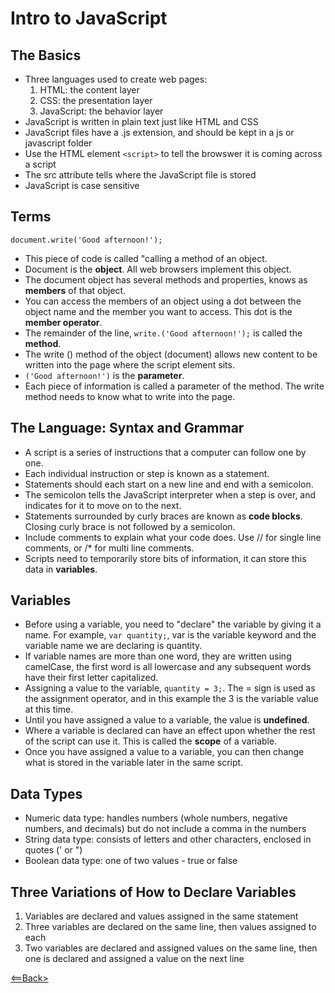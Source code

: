# Intro to JavaScript

## The Basics
- Three languages used to create web pages:
  1. HTML: the content layer
  1. CSS: the presentation layer
  1. JavaScript: the behavior layer
- JavaScript is written in plain text just like HTML and CSS
- JavaScript files have a .js extension, and should be kept in a js or javascript folder
- Use the HTML element `<script>` to tell the browswer it is coming across a script
- The src attribute tells where the JavaScript file is stored
- JavaScript is case sensitive

## Terms
`document.write('Good afternoon!');`
- This piece of code is called "calling a method of an object.
- Document is the **object**. All web browsers implement this object.
- The document object has several methods and properties, knows as **members** of that object.
- You can access the members of an object using a dot between the object name and the member you want to access. This dot is the **member operator**.
- The remainder of the line, `write.('Good afternoon!');` is called the **method**.
- The write () method of the object (document) allows new content to be written into the page where the script element sits.
- `('Good afternoon!')` is the **parameter**.
- Each piece of information is called a parameter of the method. The write method needs to know what to write into the page.

## The Language: Syntax and Grammar
- A script is a series of instructions that a computer can follow one by one. 
- Each individual instruction or step is known as a statement.
- Statements should each start on a new line and end with a semicolon.
- The semicolon tells the JavaScript interpreter when a step is over, and indicates for it to move on to the next.
- Statements surrounded by curly braces are known as **code blocks**. Closing curly brace is not followed by a semicolon.
- Include comments to explain what your code does. Use // for single line comments, or /* for multi line comments.
- Scripts need to temporarily store bits of information, it can store this data in **variables**.

## Variables
- Before using a variable, you need to "declare" the variable by giving it a name. For example, `var quantity;`, var is the variable keyword and the variable name we are declaring is quantity. 
- If variable names are more than one word, they are written using camelCase, the first word is all lowercase and any subsequent words have their first letter capitalized.
- Assigning a value to the variable, `quantity = 3;`. The = sign is used as the assignment operator, and in this example the 3 is the variable value at this time.
- Until you have assigned a value to a variable, the value is **undefined**.
- Where a variable is declared can have an effect upon whether the rest of the script can use it. This is called the **scope** of a variable.
- Once you have assigned a value to a variable, you can then change what is stored in the variable later in the same script.

## Data Types
- Numeric data type: handles numbers (whole numbers, negative numbers, and decimals) but do not include a comma in the numbers
- String data type: consists of letters and other characters, enclosed in quotes (' or ")
- Boolean data type: one of two values - true or false

## Three Variations of How to Declare Variables
1. Variables are declared and values assigned in the same statement
1. Three variables are declared on the same line, then values assigned to each
1. Two variables are declared and assigned values on the same line, then one is declared and assigned a value on the next line


[<==Back>](code102contents.md)